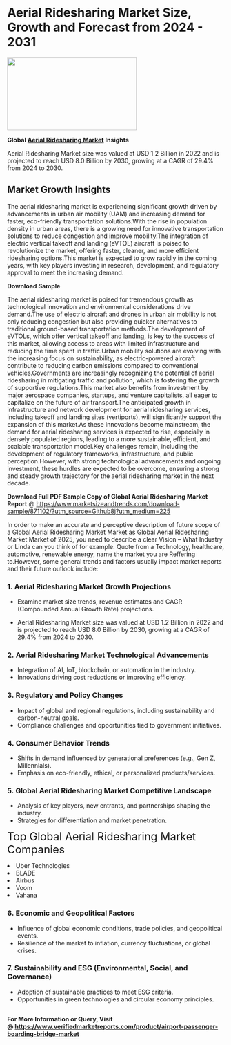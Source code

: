 <H1>Aerial Ridesharing Market Size, Growth and Forecast from 2024 - 2031</H1><img class="aligncenter size-medium wp-image-584254" src="https://thirdeyenews.in/wp-content/uploads/2024/09/Global-Market-Research-300x168.jpeg" alt="" width="300" height="168" /><p><strong>Global&nbsp;<a href="https://www.marketsizeandtrends.com/download-sample/871102/?utm_source=Github8j?utm_medium=225">Aerial Ridesharing Market</a> Insights</strong></p><p>Aerial Ridesharing Market size was valued at USD 1.2 Billion in 2022 and is projected to reach USD 8.0 Billion by 2030, growing at a CAGR of 29.4% from 2024 to 2030.</p><p><h2>Market Growth Insights</h2> <p>The aerial ridesharing market is experiencing significant growth driven by advancements in urban air mobility (UAM) and increasing demand for faster, eco-friendly transportation solutions.With the rise in population density in urban areas, there is a growing need for innovative transportation solutions to reduce congestion and improve mobility.The integration of electric vertical takeoff and landing (eVTOL) aircraft is poised to revolutionize the market, offering faster, cleaner, and more efficient ridesharing options.This market is expected to grow rapidly in the coming years, with key players investing in research, development, and regulatory approval to meet the increasing demand.</p> <p><strong>Download Sample</strong></p> <p>The aerial ridesharing market is poised for tremendous growth as technological innovation and environmental considerations drive demand.The use of electric aircraft and drones in urban air mobility is not only reducing congestion but also providing quicker alternatives to traditional ground-based transportation methods.The development of eVTOLs, which offer vertical takeoff and landing, is key to the success of this market, allowing access to areas with limited infrastructure and reducing the time spent in traffic.Urban mobility solutions are evolving with the increasing focus on sustainability, as electric-powered aircraft contribute to reducing carbon emissions compared to conventional vehicles.Governments are increasingly recognizing the potential of aerial ridesharing in mitigating traffic and pollution, which is fostering the growth of supportive regulations.This market also benefits from investment by major aerospace companies, startups, and venture capitalists, all eager to capitalize on the future of air transport.The anticipated growth in infrastructure and network development for aerial ridesharing services, including takeoff and landing sites (vertiports), will significantly support the expansion of this market.As these innovations become mainstream, the demand for aerial ridesharing services is expected to rise, especially in densely populated regions, leading to a more sustainable, efficient, and scalable transportation model.Key challenges remain, including the development of regulatory frameworks, infrastructure, and public perception.However, with strong technological advancements and ongoing investment, these hurdles are expected to be overcome, ensuring a strong and steady growth trajectory for the aerial ridesharing market in the next decade.</p> <p><span class=""><strong>Download Full PDF Sample Copy of Global Aerial Ridesharing Market Report</strong> @ <a href="https://www.marketsizeandtrends.com/download-sample/871102/?utm_source=Github8j?utm_medium=225" target="_blank">https://www.marketsizeandtrends.com/download-sample/871102/?utm_source=Github8j?utm_medium=225</a></span></p><p>In order to make an accurate and perceptive description of future scope of a Global&nbsp;Aerial Ridesharing Market Market as Global&nbsp;Aerial Ridesharing Market Market of 2025, you need to describe a clear Vision &ndash; What Industry or Linda can you think of for example: Quote from a Technology, healthcare, automotive, renewable energy, name the market you are Reffering to.However, some general trends and factors usually impact market reports and their future outlook include:</p><h3>1.&nbsp;<strong>Aerial Ridesharing Market Growth Projections</strong></h3><ul><li>Examine market size trends, revenue estimates and CAGR (Compounded Annual Growth Rate) projections.</li><li><p>Aerial Ridesharing Market size was valued at USD 1.2 Billion in 2022 and is projected to reach USD 8.0 Billion by 2030, growing at a CAGR of 29.4% from 2024 to 2030.</p></li></ul><h3>2.&nbsp;<strong>Aerial Ridesharing Market Technological Advancements</strong></h3><ul><li>Integration of AI, IoT, blockchain, or automation in the industry.</li><li>Innovations driving cost reductions or improving efficiency.</li></ul><h3>3.&nbsp;<strong>Regulatory and Policy Changes</strong></h3><ul><li>Impact of global and regional regulations, including sustainability and carbon-neutral goals.</li><li>Compliance challenges and opportunities tied to government initiatives.</li></ul><h3>4.&nbsp;<strong>Consumer Behavior Trends</strong></h3><ul><li>Shifts in demand influenced by generational preferences (e.g., Gen Z, Millennials).</li><li>Emphasis on eco-friendly, ethical, or personalized products/services.</li></ul><h3>5.&nbsp;<strong>Global Aerial Ridesharing Market Competitive Landscape</strong></h3><ul><li>Analysis of key players, new entrants, and partnerships shaping the industry.</li><li>Strategies for differentiation and market penetration.</li></ul><p data-pm-slice="1 1 []"><span style="color: inherit; font-family: inherit; font-size: 25px;">Top Global Aerial Ridesharing Market Companies</span></p><div class="" data-test-id=""><p><li>Uber Technologies</li><li> BLADE</li><li> Airbus</li><li> Voom</li><li> Vahana</li></p></div><h3>6.&nbsp;<strong>Economic and Geopolitical Factors</strong></h3><ul><li>Influence of global economic conditions, trade policies, and geopolitical events.</li><li>Resilience of the market to inflation, currency fluctuations, or global crises.</li></ul><h3>7.&nbsp;<strong>Sustainability and ESG (Environmental, Social, and Governance)</strong></h3><ul><li>Adoption of sustainable practices to meet ESG criteria.</li><li>Opportunities in green technologies and circular economy principles.</li></ul><h2><strong style="font-size: 14px;">For More Information or Query, Visit @&nbsp;</strong><a style="background-color: #ffffff; font-size: 14px;" href="https://www.marketsizeandtrends.com/report/aerial-ridesharing-market/" target="_blank">https://www.verifiedmarketreports.com/product/airport-passenger-boarding-bridge-market</a></h2>